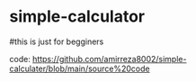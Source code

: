 # simple-calculator
#this is just for begginers

code: https://github.com/amirreza8002/simple-calculater/blob/main/source%20code

